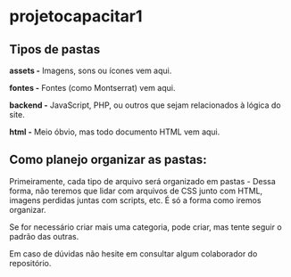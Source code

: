 # projetocapacitar1

## Tipos de pastas

**assets -** Imagens, sons ou ícones vem aqui.

**fontes -** Fontes (como Montserrat) vem aqui.

**backend -** JavaScript, PHP, ou outros que sejam relacionados à lógica do site.

**html -** Meio óbvio, mas todo documento HTML vem aqui.

## Como planejo organizar as pastas:

Primeiramente, cada tipo de arquivo será organizado em pastas - Dessa forma, não teremos que lidar com arquivos de CSS junto com HTML, imagens perdidas juntas com scripts, etc.
É só a forma como iremos organizar.

Se for necessário criar mais uma categoria, pode criar, mas tente seguir o padrão das outras.

Em caso de dúvidas não hesite em consultar algum colaborador do repositório.
